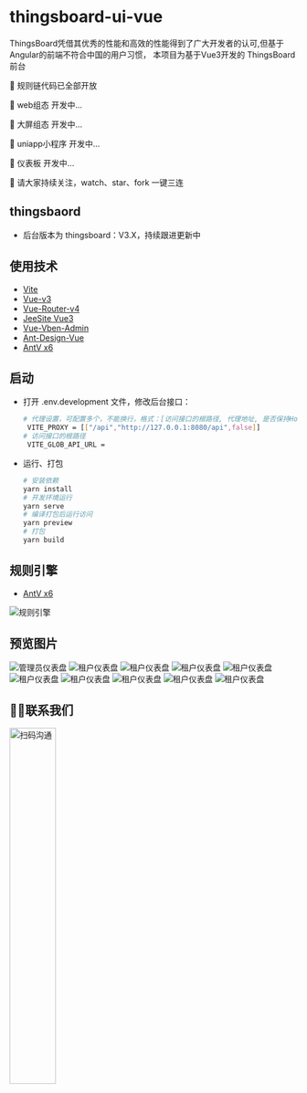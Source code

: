 # thingsboard-ui-vue


ThingsBoard凭借其优秀的性能和高效的性能得到了广大开发者的认可,但基于Angular的前端不符合中国的用户习惯， 本项目为基于Vue3开发的 ThingsBoard 前台

📌 规则链代码已全部开放

📌 web组态 开发中...

📌 大屏组态 开发中...

📌 uniapp小程序 开发中...

📌 仪表板 开发中...


🎉 请大家持续关注，watch、star、fork 一键三连

## thingsbaord
 
- 后台版本为 thingsboard：V3.X，持续跟进更新中

## 使用技术

- [Vite](https://vitejs.dev/) 
- [Vue-v3](https://cn.vuejs.org/) 
- [Vue-Router-v4](https://next.router.vuejs.org/) 
- [JeeSite Vue3](https://gitee.com/thinkgem/jeesite-vue/)
- [Vue-Vben-Admin](https://jeesite.com/front/vben-admin/)
- [Ant-Design-Vue](https://antdv.com/components/overview-cn/)
- [AntV x6](https://x6.antv.antgroup.com/)
  
## 启动
- 打开 .env.development 文件，修改后台接口：
  ```bash
  # 代理设置，可配置多个，不能换行，格式：[访问接口的根路径, 代理地址, 是否保持Host头]
   VITE_PROXY = [["/api","http://127.0.0.1:8080/api",false]]
  # 访问接口的根路径
   VITE_GLOB_API_URL =
- 运行、打包
   ```bash
   # 安装依赖
   yarn install
   # 开发环境运行
   yarn serve
   # 编译打包后运行访问
   yarn preview
   # 打包
   yarn build
## 规则引擎
- [AntV x6](https://x6.antv.antgroup.com/)
  

![规则引擎](images/rule_chain_20240305160850.png)

## 预览图片

![管理员仪表盘](images/%E5%BE%AE%E4%BF%A1%E5%9B%BE%E7%89%87_20240219165424.png)
![租户仪表盘](images/%E5%BE%AE%E4%BF%A1%E5%9B%BE%E7%89%87_20240219165338.png)
![租户仪表盘](images/%E5%BE%AE%E4%BF%A1%E5%9B%BE%E7%89%87_20240219164906.png)
![租户仪表盘](images/%E5%BE%AE%E4%BF%A1%E5%9B%BE%E7%89%87_20240219164934.png)
![租户仪表盘](images/%E5%BE%AE%E4%BF%A1%E5%9B%BE%E7%89%87_20240219165036.png)
![租户仪表盘](images/%E5%BE%AE%E4%BF%A1%E5%9B%BE%E7%89%87_20240219165220.png)
![租户仪表盘](images/%E5%BE%AE%E4%BF%A1%E5%9B%BE%E7%89%87_20240219165220.png)
![租户仪表盘](images/%E5%BE%AE%E4%BF%A1%E5%9B%BE%E7%89%87_20240219165300.png)
![租户仪表盘](images/%E5%BE%AE%E4%BF%A1%E5%9B%BE%E7%89%87_20240219165313.png)
![租户仪表盘](images/%E5%BE%AE%E4%BF%A1%E5%9B%BE%E7%89%87_20240219165618.png)

## 🙋‍♂️联系我们

<left class ='img'>
<img title="扫码沟通" src="./images/weixin.jpg" width=40%" />
</left>
